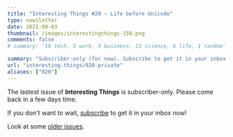 ```yaml
---
title: "Interesting Things #20 — Life before Unicode"
type: newsletter
date: 2021-09-03
thumbnail: /images/interestingthings-150.png
comments: false
# summary: '18 tech, 5 work, 3 business, 13 science, 6 life, 1 random'

summary: "Subscriber-only (for now). Subscribe to get it in your inbox now!"
url: "interesting-things/020-private"
aliases: ["020"]
---
```


The lastest issue of **Interesting Things** is subscriber-only. Please come back in a few days time.

If you don't want to wait, [subscribe](/newsletter) to get it in your inbox now!

Look at some [older issues](/interesting-things).
